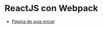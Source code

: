 # ReactJS con Webpack

- [Página de guia inicial](https://swapps.com/es/blog/configurar-webpack-en-un-proyecto-reactjs/)